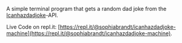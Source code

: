 A simple terminal program that gets a random dad joke from the  [Icanhazdadjoke](https://icanhazdadjoke.com/)-API.

Live Code on repl.it: [https://repl.it/@sophiabrandt/icanhazdadjoke-machine](https://repl.it/@sophiabrandt/icanhazdadjoke-machine).